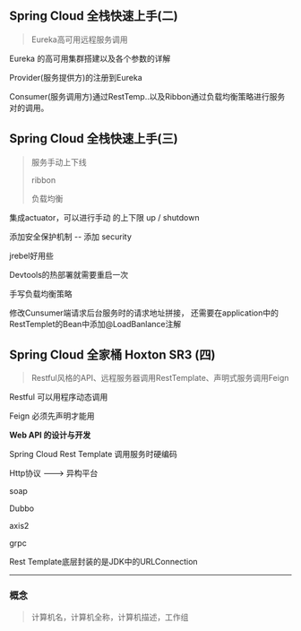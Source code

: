 ## Spring Cloud 全栈快速上手(二)

> Eureka高可用远程服务调用

Eureka 的高可用集群搭建以及各个参数的详解

Provider(服务提供方)的注册到Eureka

Consumer(服务调用方)通过RestTemp..以及Ribbon通过负载均衡策略进行服务对的调用。

## Spring Cloud 全栈快速上手(三)

> 服务手动上下线
>
> ribbon
>
> 负载均衡

集成actuator，可以进行手动 的上下限  up  / shutdown

添加安全保护机制 -- 添加 security

jrebel好用些

Devtools的热部署就需要重启一次

手写负载均衡策略

修改Cunsumer端请求后台服务时的请求地址拼接，  还需要在application中的RestTemplet的Bean中添加@LoadBanlance注解



## Spring Cloud 全家桶 Hoxton SR3 (四)

> Restful风格的API、远程服务器调用RestTemplate、声明式服务调用Feign

Restful 可以用程序动态调用

Feign 必须先声明才能用

**Web API 的设计与开发**

Spring Cloud  Rest Template 调用服务时硬编码

Http协议   --->  异构平台

soap

Dubbo    

axis2

grpc



Rest Template底层封装的是JDK中的URLConnection



---

### 概念

> 计算机名，计算机全称，计算机描述，工作组

